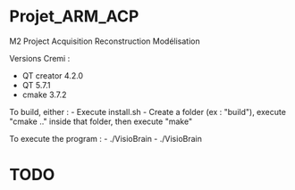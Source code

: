 # Projet_ARM_ACP
M2 Project Acquisition Reconstruction Modélisation

Versions Cremi :
- QT creator 4.2.0
- QT 5.7.1
- cmake 3.7.2

To build, either : 
	- Execute install.sh
	- Create a folder (ex : "build"), execute "cmake .." inside that folder, then execute "make"
	
To execute the program : 
	- ./VisioBrain
	- ./VisioBrain <path to file to open>

# TODO 


